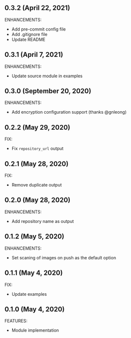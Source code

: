 ## 0.3.2 (April 22, 2021)

ENHANCEMENTS:

* Add pre-commit config file
* Add .gitignore file
* Update README

## 0.3.1 (April 7, 2021)

ENHANCEMENTS:

  * Update source module in examples

## 0.3.0 (September 20, 2020)

ENHANCEMENTS:

  * Add encryption configuration support (thanks @gnleong)

## 0.2.2 (May 29, 2020)

FIX:

  * Fix `repository_url` output

## 0.2.1 (May 28, 2020)

FIX:

  * Remove duplicate output

## 0.2.0 (May 28, 2020)

ENHANCEMENTS:

  * Add repository name as output


## 0.1.2 (May 5, 2020)

ENHANCEMENTS:

  * Set scaning of images on push as the default option

## 0.1.1 (May 4, 2020)

FIX:

  * Update examples

## 0.1.0 (May 4, 2020)

FEATURES:

  * Module implementation
